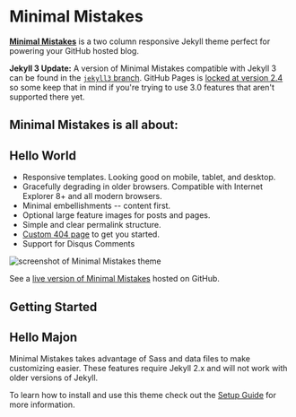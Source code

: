 # Minimal Mistakes

**[Minimal Mistakes](http://mmistakes.github.io/minimal-mistakes)** is a two column responsive Jekyll theme perfect for powering your GitHub hosted blog.

**Jekyll 3 Update:** A version of Minimal Mistakes compatible with Jekyll 3 can be found in the [`jekyll3` branch](https://github.com/mmistakes/minimal-mistakes/tree/jekyll3). GitHub Pages is [locked at version 2.4](https://pages.github.com/versions/) so some keep that in mind if you're trying to use 3.0 features that aren't supported there yet.

## Minimal Mistakes is all about:
## Hello World
* Responsive templates. Looking good on mobile, tablet, and desktop.
* Gracefully degrading in older browsers. Compatible with Internet Explorer 8+ and all modern browsers.
* Minimal embellishments -- content first.
* Optional large feature images for posts and pages.
* Simple and clear permalink structure.
* [Custom 404 page](http://mmistakes.github.io/minimal-mistakes/404.html) to get you started.
* Support for Disqus Comments

![screenshot of Minimal Mistakes theme](http://mmistakes.github.io/minimal-mistakes/images/mm-theme-post-600.jpg)

See a [live version of Minimal Mistakes](http://mmistakes.github.io/minimal-mistakes/) hosted on GitHub.

## Getting Started
## Hello Majon
Minimal Mistakes takes advantage of Sass and data files to make customizing easier. These features require Jekyll 2.x and will not work with older versions of Jekyll.

To learn how to install and use this theme check out the [Setup Guide](http://mmistakes.github.io/minimal-mistakes/theme-setup/) for more information.
